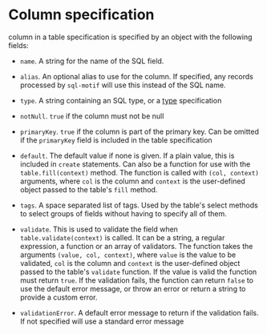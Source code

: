 # Column specification

 column in a table specification is specified by an object with the following fields:

 * `name`. A string for the name of the SQL field.

 * `alias`. An optional alias to use for the column. If specified, any records processed by `sql-motif` will use this instead of the SQL name.

 * `type`. A string containing an SQL type, or a [type](./types.md) specification

 * `notNull`. `true` if the column must not be null

 * `primaryKey`. `true` if the column is part of the primary key. Can be omitted if the `primaryKey` field is included in the table specification

 * `default`. The default value if none is given. If a plain value, this is included in `create` statements. Can also be a function for use with the `table.fill(context)` method. The
 function is called with `(col, context)` arguments, where `col` is the column and `context` is the user-defined object passed to the table's `fill` method.

 * `tags`. A space separated list of tags. Used by the table's select methods to select groups of fields without having to specify all of them.

 * `validate`. This is used to validate the field when `table.validate(context)` is called. It can be a string, a regular expression, a function or an array of validators.
 The function takes the arguments `(value, col, context)`, where `value` is the value to be validated, `col` is the column and `context` is the user-defined object passed to the table's
 `validate` function. If the value is valid the function must return `true`. If the validation fails, the function can return `false` to use the default error message, or throw an error
 or return a string to provide a custom error.

 * `validationError`. A default error message to return if the validation fails. If not specified will use a standard error message
